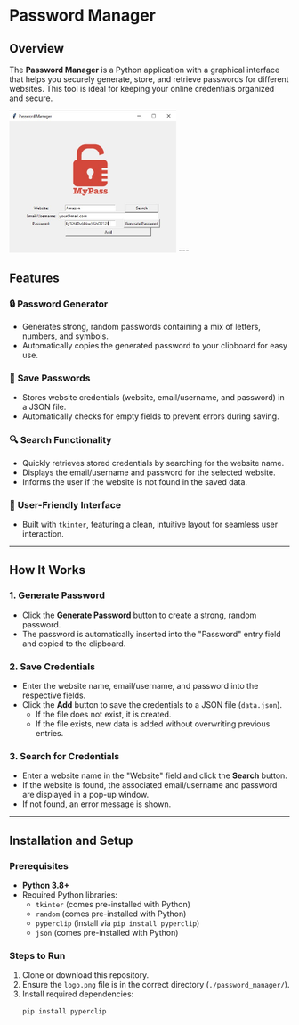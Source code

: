 # Password Manager

## Overview
The **Password Manager** is a Python application with a graphical interface that helps you securely generate, store, and retrieve passwords for different websites. This tool is ideal for keeping your online credentials organized and secure.

<img src="./application_preview.jpg" alt="My Local Image" width="300">
---

## Features
### 🔒 **Password Generator**
- Generates strong, random passwords containing a mix of letters, numbers, and symbols.
- Automatically copies the generated password to your clipboard for easy use.

### 💾 **Save Passwords**
- Stores website credentials (website, email/username, and password) in a JSON file.
- Automatically checks for empty fields to prevent errors during saving.

### 🔍 **Search Functionality**
- Quickly retrieves stored credentials by searching for the website name.
- Displays the email/username and password for the selected website.
- Informs the user if the website is not found in the saved data.

### 🎨 **User-Friendly Interface**
- Built with `tkinter`, featuring a clean, intuitive layout for seamless user interaction.

---

## How It Works

### 1. Generate Password
- Click the **Generate Password** button to create a strong, random password.
- The password is automatically inserted into the "Password" entry field and copied to the clipboard.

### 2. Save Credentials
- Enter the website name, email/username, and password into the respective fields.
- Click the **Add** button to save the credentials to a JSON file (`data.json`).
  - If the file does not exist, it is created.
  - If the file exists, new data is added without overwriting previous entries.

### 3. Search for Credentials
- Enter a website name in the "Website" field and click the **Search** button.
- If the website is found, the associated email/username and password are displayed in a pop-up window.
- If not found, an error message is shown.

---

## Installation and Setup

### Prerequisites
- **Python 3.8+**
- Required Python libraries:
  - `tkinter` (comes pre-installed with Python)
  - `random` (comes pre-installed with Python)
  - `pyperclip` (install via `pip install pyperclip`)
  - `json` (comes pre-installed with Python)

### Steps to Run
1. Clone or download this repository.
2. Ensure the `logo.png` file is in the correct directory (`./password_manager/`).
3. Install required dependencies:
   ```bash
   pip install pyperclip
